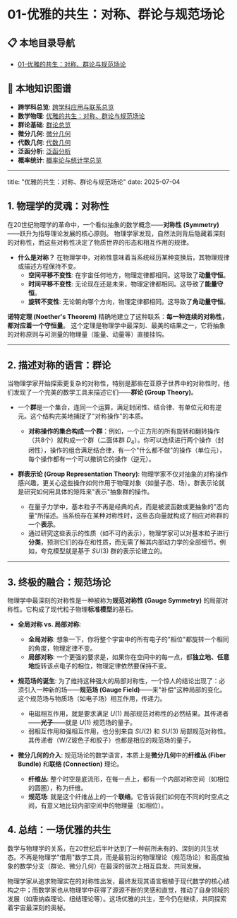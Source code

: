 # 01-优雅的共生：对称、群论与规范场论

## 📋 本地目录导航

- [01-优雅的共生：对称、群论与规范场论](./01-优雅的共生：对称、群论与规范场论.md)

## 🧠 本地知识图谱

- **跨学科总览**: [跨学科应用与联系总览](../00-08-跨学科应用与联系总览.md)
- **数学物理**: [优雅的共生：对称、群论与规范场论](./01-优雅的共生：对称、群论与规范场论.md)
- **群论基础**: [群论总览](../../03-代数结构与理论/02-群论/00-群论总览.md)
- **微分几何**: [微分几何](../../05-几何学与拓扑学/03-微分几何/00-模块总览.md)
- **代数几何**: [代数几何](../../05-几何学与拓扑学/04-代数几何/00-模块总览.md)
- **泛函分析**: [泛函分析](../../04-分析学/07-泛函分析/00-模块总览.md)
- **概率统计**: [概率论与统计学总览](../../06-概率论与统计学/00-概率论与统计学总览.md)

---

title: "优雅的共生：对称、群论与规范场论"
date: 2025-07-04

## 1. 物理学的灵魂：对称性

在20世纪物理学的革命中，一个看似抽象的数学概念——**对称性 (Symmetry)**——跃升为指导理论发展的核心原则。
物理学家发现，自然法则背后隐藏着深刻的对称性，而这些对称性决定了物质世界的形态和相互作用的规律。

- **什么是对称？** 在物理学中，对称性意味着当系统经历某种变换后，其物理规律或描述方程保持不变。
  - **空间平移不变性**: 在宇宙任何地方，物理定律都相同。这导致了**动量守恒**。
  - **时间平移不变性**: 无论现在还是未来，物理定律都相同。这导致了**能量守恒**。
  - **旋转不变性**: 无论朝向哪个方向，物理定律都相同。这导致了**角动量守恒**。

**诺特定理 (Noether's Theorem)** 精确地建立了这种联系：**每一种连续的对称性，都对应着一个守恒量**。
这个定理是物理学中最深刻、最美的结果之一，它将抽象的对称原则与可测量的物理量（能量、动量等）直接挂钩。

---

## 2. 描述对称的语言：群论

当物理学家开始探索更复杂的对称性，特别是那些在亚原子世界中的对称性时，他们发现了一个完美的数学工具来描述它们——**群论 (Group Theory)**。

- 一个**群**是一个集合，连同一个运算，满足封闭性、结合律、有单位元和有逆元。这个结构完美地捕捉了"对称操作"的本质。
  - **对称操作的集合构成一个群**：例如，一个正方形的所有旋转和翻转操作（共8个）就构成一个群（二面体群 $D_4$）。你可以连续进行两个操作（封闭性），操作的组合满足结合律，有一个"什么都不做"的操作（单位元），每个操作都有一个可以撤销它的操作（逆元）。

- **群表示论 (Group Representation Theory)**:
    物理学家不仅对抽象的对称操作感兴趣，更关心这些操作如何作用于物理对象（如量子态、场）。群表示论就是研究如何用具体的矩阵来"表示"抽象群的操作。
  - 在量子力学中，基本粒子不再是经典的点，而是被波函数或更抽象的"态向量"所描述。当系统存在某种对称性时，这些态向量就构成了相应对称群的一个**表示**。
  - 通过研究这些表示的性质（如不可约表示），物理学家可以对基本粒子进行**分类**，预测它们的存在和性质，而无需了解其内部动力学的全部细节。例如，夸克模型就是基于 $SU(3)$ 群的表示论建立的。

---

## 3. 终极的融合：规范场论

物理学中最深刻的对称性是一种被称为**规范对称性 (Gauge Symmetry)** 的局部对称性。它构成了现代粒子物理**标准模型**的基石。

- **全局对称 vs. 局部对称**:
  - **全局对称**: 想象一下，你将整个宇宙中的所有电子的"相位"都旋转一个相同的角度，物理定律不变。
  - **局部对称**: 一个更强的要求是，如果你在空间中的每一点，都**独立地、任意地**旋转该点电子的相位，物理定律依然要保持不变。

- **规范场的诞生**:
    为了维持这种强大的局部对称性，一个惊人的结论出现了：必须引入一种新的场——**规范场 (Gauge Field)**——来"补偿"这种局部的变化。这个规范场与物质场（如电子场）相互作用，传递力。
  - 电磁相互作用，就是要求满足 $U(1)$ 局部规范对称性的必然结果。其传递者——**光子**——就是 $U(1)$ 规范场的量子。
  - 弱相互作用和强相互作用，也分别来自 $SU(2)$ 和 $SU(3)$ 局部规范对称性。其传递者（W/Z玻色子和胶子）也都是相应的规范场的量子。

- **微分几何的介入**:
    规范场论的数学语言，本质上是**微分几何**中的**纤维丛 (Fiber Bundle)** 和**联络 (Connection)** 理论。
  - **纤维丛**: 整个时空是底流形，在每一点上，都有一个内部对称空间（如相位的圆圈），称为纤维。
  - **规范场**: 就是这个纤维丛上的一个**联络**。它告诉我们如何在不同的时空点之间，有意义地比较内部空间中的物理量（如相位）。

## 4. 总结：一场优雅的共生

数学与物理学的关系，在20世纪后半叶达到了一种前所未有的、深刻的共生状态。不再是物理学"借用"数学工具，而是最前沿的物理理论（规范场论）和高度抽象的数学分支（群论、微分几何）在最深的层次上相互启发、共同发展。

物理学家从追求物理实在的对称性出发，最终发现其语言根植于现代数学的核心结构之中；而数学家也从物理学中获得了源源不断的灵感和直觉，推动了自身领域的发展（如唐纳森理论、纽结理论等）。这场优雅的共生，至今仍在继续，共同探索着宇宙最深刻的奥秘。
